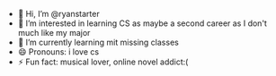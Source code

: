 - 👋 Hi, I’m @ryanstarter
- 👀 I’m interested in learning CS as maybe a second career as I don't much like my major
- 🌱 I’m currently learning mit missing classes
- 😄 Pronouns: i love cs
- ⚡ Fun fact: musical lover, online novel addict:(

<!---
ryanstarter/ryanstarter is a ✨ special ✨ repository because its `README.md` (this file) appears on your GitHub profile.
You can click the Preview link to take a look at your changes.
--->

